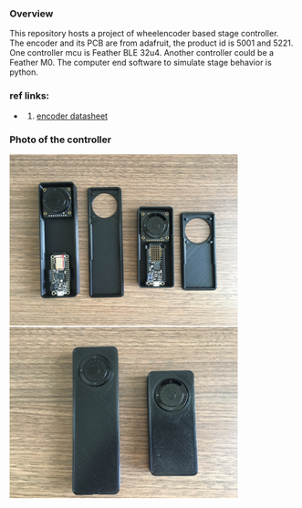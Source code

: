 ### Overview
This repository hosts a project of wheelencoder based stage controller. <br />
The encoder and its PCB are from adafruit, the product id is 5001 and 5221. 
One controller mcu is Feather BLE 32u4. Another controller could be a Feather M0. 
The computer end software to simulate stage behavior is python.
### ref links:
- 1. [encoder datasheet](https://cdn-learn.adafruit.com/assets/assets/000/104/942/original/tsw.pdf?1633105183)
### Photo of the controller
<img src="IMG_2930.JPG" height="300"/></a>
<img src="IMG_2931.JPG" height="300"/></a>
